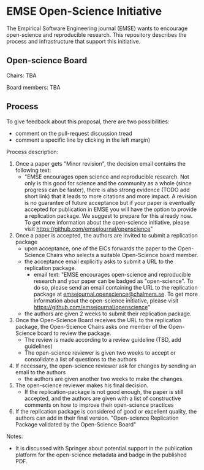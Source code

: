 # EMSE Open-Science Initiative

The Empirical Software Engineering journal (EMSE) wants to encourage open-science and reproducible research.
This repository describes the process and infrastructure that support this initiative.

## Open-science Board

Chairs: TBA

Board members: TBA

## Process

To give feedback about this proposal, there are two possibilities:
* comment on the pull-request discussion tread
* comment a specific line by clicking in the left margin)

Process description:

1. Once a paper gets "Minor revision", the decision email contains the following text:
    * "EMSE encourages open science and reproducible research. Not only is this good for science and the community as a whole (since progress can be faster), there is also strong evidence (TODO add short link) that it leads to more citations and more impact. A revision is no guarantee of future acceptance but if your paper is eventually accepted for publication in EMSE you will have the option to provide a replication package. We suggest to prepare for this already now. To get more information about the open-science initiative, please visit https://github.com/emsejournal/openscience"
1. Once a paper is accepted, the authors are invited to submit a replication package
    * upon acceptance, one of the EiCs forwards the paper to the Open-Science Chairs who selects a suitable Open-Science board member.
    * the acceptance email explicitly asks to submit a URL to the replication package.
        * email text: "EMSE encourages open-science and reproducible research and your paper can be badged as "open-science". To do so, please send an email containing the URL to the replication package at emsejournal.openscience@chalmers.se. To get more information about the open-science initiative, please visit https://github.com/emsejournal/openscience"
    * the authors are given 2 weeks to submit their replication package.
1. Once the Open-Science Board receives the URL to the replication package, the Open-Science Chairs asks one member of the Open-Science board to review the package.
    * The review is made according to a review guideline (TBD, add guidelines)
    * The open-science reviewer is given two weeks to accept or consolidate a list of questions to the authors
1. If necessary, the open-science reviewer ask for changes by sending an email to the authors
    * the authors are given another two weeks to make the changes.
1. The open-science reviewer makes his final decision.
    * If the replication-package is not good enough, the paper is still accepted, and the authors are given with a list of constructive comments on how to improve their open-science practices
1. If the replication package is considered of good or excellent quality, the authors can add in their final version. "Open-science Replication Package validated by the Open-Science Board"

Notes:

* It is discussed with Springer about potential support in the publication platform for the open-science metadata and badge in the published PDF.

